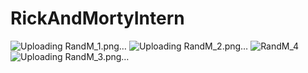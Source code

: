 # RickAndMortyIntern
![Uploading RandM_1.png…]()
![Uploading RandM_2.png…]()
![RandM_4](https://github.com/makhmudov0907/RickAndMortyIntern/assets/71522647/a479b6b6-498d-4b31-a004-3b711dbf5160)
![Uploading RandM_3.png…]()
